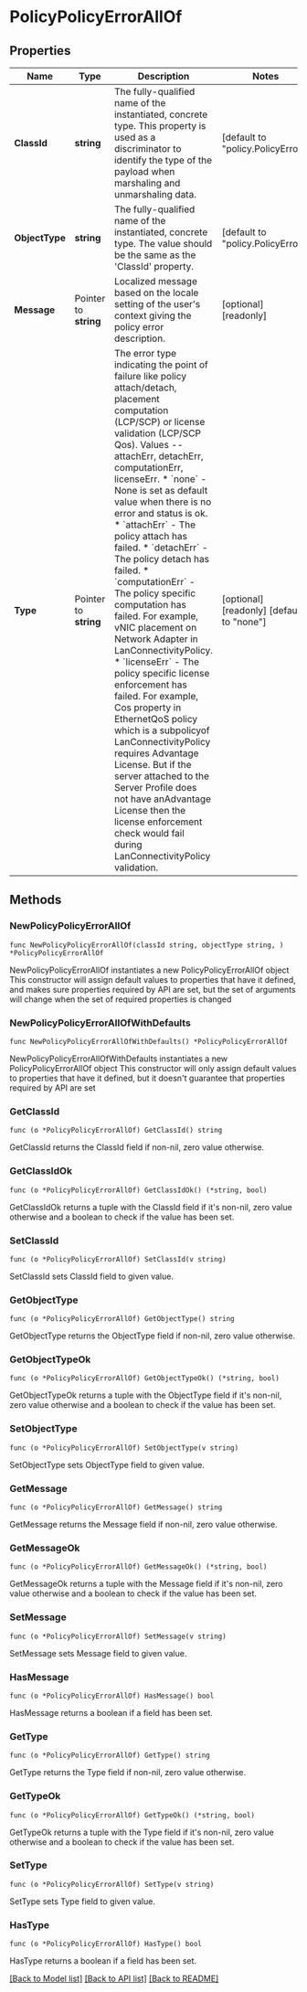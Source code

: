 # PolicyPolicyErrorAllOf

## Properties

Name | Type | Description | Notes
------------ | ------------- | ------------- | -------------
**ClassId** | **string** | The fully-qualified name of the instantiated, concrete type. This property is used as a discriminator to identify the type of the payload when marshaling and unmarshaling data. | [default to "policy.PolicyError"]
**ObjectType** | **string** | The fully-qualified name of the instantiated, concrete type. The value should be the same as the &#39;ClassId&#39; property. | [default to "policy.PolicyError"]
**Message** | Pointer to **string** | Localized message based on the locale setting of the user&#39;s context giving the policy error description. | [optional] [readonly] 
**Type** | Pointer to **string** | The error type indicating the point of failure like policy attach/detach, placement computation (LCP/SCP) or license validation (LCP/SCP Qos). Values  -- attachErr, detachErr, computationErr, licenseErr. * &#x60;none&#x60; - None is set as default value when there is no error and status is ok. * &#x60;attachErr&#x60; - The policy attach has failed. * &#x60;detachErr&#x60; - The policy detach has failed. * &#x60;computationErr&#x60; - The policy specific computation has failed. For example, vNIC placement on Network Adapter in LanConnectivityPolicy. * &#x60;licenseErr&#x60; - The policy specific license enforcement has failed. For example, Cos property in EthernetQoS policy which is a subpolicyof LanConnectivityPolicy requires Advantage License. But if the server attached to the Server Profile does not have anAdvantage License then the license enforcement check would fail during LanConnectivityPolicy validation. | [optional] [readonly] [default to "none"]

## Methods

### NewPolicyPolicyErrorAllOf

`func NewPolicyPolicyErrorAllOf(classId string, objectType string, ) *PolicyPolicyErrorAllOf`

NewPolicyPolicyErrorAllOf instantiates a new PolicyPolicyErrorAllOf object
This constructor will assign default values to properties that have it defined,
and makes sure properties required by API are set, but the set of arguments
will change when the set of required properties is changed

### NewPolicyPolicyErrorAllOfWithDefaults

`func NewPolicyPolicyErrorAllOfWithDefaults() *PolicyPolicyErrorAllOf`

NewPolicyPolicyErrorAllOfWithDefaults instantiates a new PolicyPolicyErrorAllOf object
This constructor will only assign default values to properties that have it defined,
but it doesn't guarantee that properties required by API are set

### GetClassId

`func (o *PolicyPolicyErrorAllOf) GetClassId() string`

GetClassId returns the ClassId field if non-nil, zero value otherwise.

### GetClassIdOk

`func (o *PolicyPolicyErrorAllOf) GetClassIdOk() (*string, bool)`

GetClassIdOk returns a tuple with the ClassId field if it's non-nil, zero value otherwise
and a boolean to check if the value has been set.

### SetClassId

`func (o *PolicyPolicyErrorAllOf) SetClassId(v string)`

SetClassId sets ClassId field to given value.


### GetObjectType

`func (o *PolicyPolicyErrorAllOf) GetObjectType() string`

GetObjectType returns the ObjectType field if non-nil, zero value otherwise.

### GetObjectTypeOk

`func (o *PolicyPolicyErrorAllOf) GetObjectTypeOk() (*string, bool)`

GetObjectTypeOk returns a tuple with the ObjectType field if it's non-nil, zero value otherwise
and a boolean to check if the value has been set.

### SetObjectType

`func (o *PolicyPolicyErrorAllOf) SetObjectType(v string)`

SetObjectType sets ObjectType field to given value.


### GetMessage

`func (o *PolicyPolicyErrorAllOf) GetMessage() string`

GetMessage returns the Message field if non-nil, zero value otherwise.

### GetMessageOk

`func (o *PolicyPolicyErrorAllOf) GetMessageOk() (*string, bool)`

GetMessageOk returns a tuple with the Message field if it's non-nil, zero value otherwise
and a boolean to check if the value has been set.

### SetMessage

`func (o *PolicyPolicyErrorAllOf) SetMessage(v string)`

SetMessage sets Message field to given value.

### HasMessage

`func (o *PolicyPolicyErrorAllOf) HasMessage() bool`

HasMessage returns a boolean if a field has been set.

### GetType

`func (o *PolicyPolicyErrorAllOf) GetType() string`

GetType returns the Type field if non-nil, zero value otherwise.

### GetTypeOk

`func (o *PolicyPolicyErrorAllOf) GetTypeOk() (*string, bool)`

GetTypeOk returns a tuple with the Type field if it's non-nil, zero value otherwise
and a boolean to check if the value has been set.

### SetType

`func (o *PolicyPolicyErrorAllOf) SetType(v string)`

SetType sets Type field to given value.

### HasType

`func (o *PolicyPolicyErrorAllOf) HasType() bool`

HasType returns a boolean if a field has been set.


[[Back to Model list]](../README.md#documentation-for-models) [[Back to API list]](../README.md#documentation-for-api-endpoints) [[Back to README]](../README.md)


